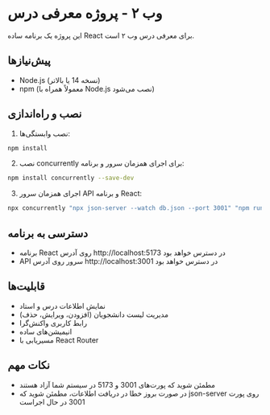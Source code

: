 # وب ۲ - پروژه معرفی درس

این پروژه یک برنامه ساده React برای معرفی درس وب ۲ است.

## پیش‌نیازها

- Node.js (نسخه 14 یا بالاتر)
- npm (معمولاً همراه با Node.js نصب می‌شود)

## نصب و راه‌اندازی

1. نصب وابستگی‌ها:

```bash
npm install
```

2. نصب concurrently برای اجرای همزمان سرور و برنامه:

```bash
npm install concurrently --save-dev
```

3. اجرای همزمان سرور API و برنامه React:

```bash
npx concurrently "npx json-server --watch db.json --port 3001" "npm run dev"
```

## دسترسی به برنامه

- برنامه React روی آدرس http://localhost:5173 در دسترس خواهد بود
- API سرور روی آدرس http://localhost:3001 در دسترس خواهد بود

## قابلیت‌ها

- نمایش اطلاعات درس و استاد
- مدیریت لیست دانشجویان (افزودن، ویرایش، حذف)
- رابط کاربری واکنش‌گرا
- انیمیشن‌های ساده
- مسیریابی با React Router

## نکات مهم

- مطمئن شوید که پورت‌های 3001 و 5173 در سیستم شما آزاد هستند
- در صورت بروز خطا در دریافت اطلاعات، مطمئن شوید که json-server روی پورت 3001 در حال اجراست
